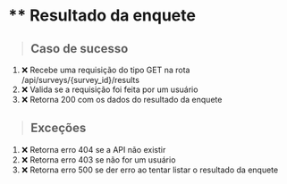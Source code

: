 # ** Resultado da enquete

> ## Caso de sucesso
1. :x: Recebe uma requisição do tipo GET na rota /api/surveys/{survey_id}/results
2. :x: Valida se a requisição foi feita por um usuário
3. :x: Retorna 200 com os dados do resultado da enquete

> ## Exceções
1. :x: Retorna erro 404 se a API não existir
2. :x: Retorna erro 403 se não for um usuário
3. :x: Retorna erro 500 se der erro ao tentar listar o resultado da enquete